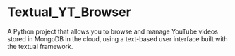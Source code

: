 # Textual_YT_Browser
A Python project that allows you to browse and manage YouTube videos stored in MongoDB in the cloud, using a text-based user interface built with the textual framework.
